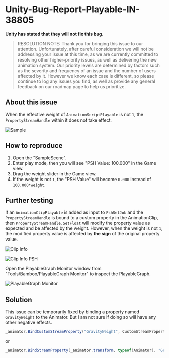 # Unity-Bug-Report-Playable-IN-38805

**Unity has stated that they will not fix this bug.**

> RESOLUTION NOTE:
Thank you for bringing this issue to our attention. Unfortunately, after careful consideration we will not be addressing your issue at this time, as we are currently committed to resolving other higher-priority issues, as well as delivering the new animation system. Our priority levels are determined by factors such as the severity and frequency of an issue and the number of users affected by it. However we know each case is different, so please continue to log any issues you find, as well as provide any general feedback on our roadmap page to help us prioritize.

## About this issue

When the effective weight of `AnimationScriptPlayable` is not `1`, the `PropertyStreamHandle` within it does not take effect.

![Sample](./imgs/img_sample.gif)

## How to reproduce

1. Open the "SampleScene".
2. Enter play mode, then you will see "PSH Value: 100.000" in the Game view.
3. Drag the weight slider in the Game view.
4. If the weight is not `1`, the "PSH Value" will become `0.000` instead of `100.000*weight`.

## Further testing 

If an `AnimationClipPlayable` is added as input to `PshSetJob` and the `PropertyStreamHandle` is bound to a custom property in the AnimationClip, then `PropertyStreamHandle.SetFloat` will modify the property value as expected and be affected by the weight. However, when the weight is not `1`, the modified property value is affected by **the sign** of the original property value. 

![Clip Info](./imgs/img_clipinfo.png)

![Clip Info PSH](./imgs/img_clipinfo_psh.gif)


Open the PlayableGraph Monitor window from "Tools/Bamboo/PlayableGraph Monitor" to inspect the PlayableGraph.

![PlayableGraph Monitor](./imgs/img_playablegraphmonitor.png)

## Solution

This issue can be temporarily fixed by binding a property named `GravityWeight` to the Animator. But I am not sure if doing so will have any other negative effects.

```csharp
_animator.BindCustomStreamProperty("GravityWeight", CustomStreamPropertyType.Float);
```

or

```csharp
_animator.BindStreamProperty(_animator.transform, typeof(Animator), "GravityWeight");
```
